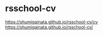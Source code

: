 # rsschool-cv
https://shumigainata.github.io/rsschool-cv/cv
https://shumigainata.github.io/rsschool-cv/
